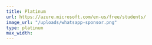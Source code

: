 ```yaml
---
title: Platinum
url: https://azure.microsoft.com/en-us/free/students/
image_url: "/uploads/whatsapp-sponsor.png"
type: platinum
max_width:
---
```

